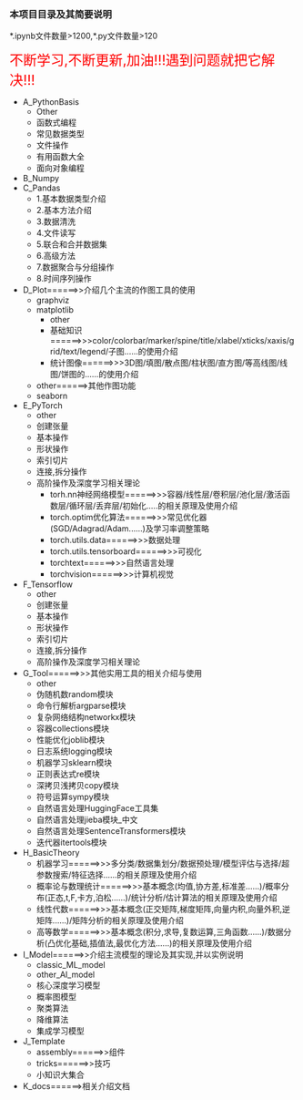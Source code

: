 ### 本项目目录及其简要说明

\*.ipynb文件数量>1200,\*.py文件数量>120

<font color='red' size=5>不断学习,不断更新,加油!!!遇到问题就把它解决!!!</font>

* A_PythonBasis
    * Other
    * 函数式编程
    * 常见数据类型
    * 文件操作
    * 有用函数大全
    * 面向对象编程
* B_Numpy
* C_Pandas
    * 1.基本数据类型介绍
    * 2.基本方法介绍
    * 3.数据清洗
    * 4.文件读写
    * 5.联合和合并数据集
    * 6.高级方法
    * 7.数据聚合与分组操作
    * 8.时间序列操作
* D_Plot======>>介绍几个主流的作图工具的使用
    * graphviz
    * matplotlib
        * other
        * 基础知识======>>>color/colorbar/marker/spine/title/xlabel/xticks/xaxis/grid/text/legend/子图......的使用介绍
        * 统计图像======>>>3D图/填图/散点图/柱状图/直方图/等高线图/线图/饼图的......的使用介绍
    * other======>其他作图功能
    * seaborn
* E_PyTorch
    * other
    * 创建张量
    * 基本操作
    * 形状操作
    * 索引切片
    * 连接,拆分操作
    * 高阶操作及深度学习相关理论
        * torh.nn神经网络模型======>>>容器/线性层/卷积层/池化层/激活函数层/循环层/丢弃层/初始化.....的相关原理及使用介绍
        * torch.optim优化算法======>>>常见优化器(SGD/Adagrad/Adam......)及学习率调整策略
        * torch.utils.data======>>>数据处理
        * torch.utils.tensorboard======>>>可视化
        * torchtext======>>>自然语言处理
        * torchvision======>>>计算机视觉
* F_Tensorflow
    * other
    * 创建张量
    * 基本操作
    * 形状操作
    * 索引切片
    * 连接,拆分操作
    * 高阶操作及深度学习相关理论
* G_Tool======>>>其他实用工具的相关介绍与使用
    * other
    * 伪随机数random模块
    * 命令行解析argparse模块
    * 复杂网络结构networkx模块
    * 容器collections模块
    * 性能优化joblib模块
    * 日志系统logging模块
    * 机器学习sklearn模块
    * 正则表达式re模块
    * 深拷贝浅拷贝copy模块
    * 符号运算sympy模块
    * 自然语言处理HuggingFace工具集
    * 自然语言处理jieba模块_中文
    * 自然语言处理SentenceTransformers模块
    * 迭代器itertools模块
* H_BasicTheory
    * 机器学习======>>>多分类/数据集划分/数据预处理/模型评估与选择/超参数搜索/特征选择......的相关原理及使用介绍
    * 概率论与数理统计======>>>基本概念(均值,协方差,标准差......)/概率分布(正态,t,F,卡方,泊松......)/统计分析/估计算法的相关原理及使用介绍
    * 线性代数======>>>基本概念(正交矩阵,梯度矩阵,向量内积,向量外积,逆矩阵......)/矩阵分析的相关原理及使用介绍
    * 高等数学======>>>基本概念(积分,求导,复数运算,三角函数......)/数据分析(凸优化基础,插值法,最优化方法......)的相关原理及使用介绍
* I_Model======>>介绍主流模型的理论及其实现,并以实例说明
    * classic_ML_model
    * other_AI_model
    * 核心深度学习模型
    * 概率图模型
    * 聚类算法
    * 降维算法
    * 集成学习模型
* J_Template
    * assembly======>>组件
    * tricks======>>技巧
    * 小知识大集合
* K_docs======>相关介绍文档